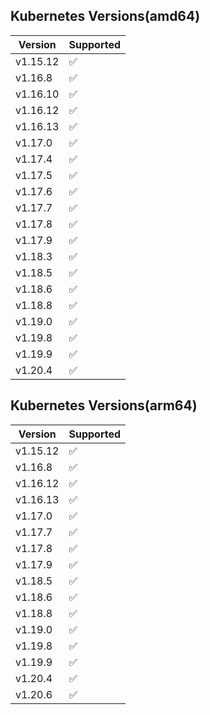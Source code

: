 ## Kubernetes Versions(amd64)
| Version   |     Supported      |
| --------  | ------------------ |
| v1.15.12  | :white_check_mark: |
| v1.16.8   | :white_check_mark: |
| v1.16.10  | :white_check_mark: |
| v1.16.12  | :white_check_mark: |
| v1.16.13  | :white_check_mark: |
| v1.17.0   | :white_check_mark: |
| v1.17.4   | :white_check_mark: |
| v1.17.5   | :white_check_mark: |
| v1.17.6   | :white_check_mark: |
| v1.17.7   | :white_check_mark: |
| v1.17.8   | :white_check_mark: |
| v1.17.9   | :white_check_mark: |
| v1.18.3   | :white_check_mark: |
| v1.18.5   | :white_check_mark: |
| v1.18.6   | :white_check_mark: |
| v1.18.8   | :white_check_mark: |
| v1.19.0   | :white_check_mark: |
| v1.19.8   | :white_check_mark: |
| v1.19.9   | :white_check_mark: |
| v1.20.4   | :white_check_mark: |

## Kubernetes Versions(arm64)
| Version   |     Supported      |
| --------  | ------------------ |
| v1.15.12  | :white_check_mark: |
| v1.16.8   | :white_check_mark: |
| v1.16.12  | :white_check_mark: |
| v1.16.13  | :white_check_mark: |
| v1.17.0   | :white_check_mark: |
| v1.17.7   | :white_check_mark: |
| v1.17.8   | :white_check_mark: |
| v1.17.9   | :white_check_mark: |
| v1.18.5   | :white_check_mark: |
| v1.18.6   | :white_check_mark: |
| v1.18.8   | :white_check_mark: |
| v1.19.0   | :white_check_mark: |
| v1.19.8   | :white_check_mark: |
| v1.19.9   | :white_check_mark: |
| v1.20.4   | :white_check_mark: |
| v1.20.6   | :white_check_mark: |
